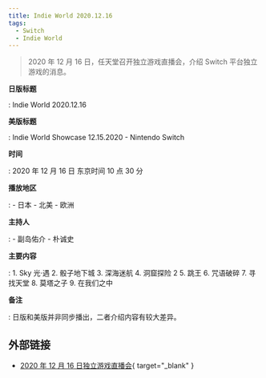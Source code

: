 ```yaml
---
title: Indie World 2020.12.16
tags:
  - Switch
  - Indie World
---
```


> 2020 年 12 月 16 日，任天堂召开独立游戏直播会，介绍 Switch 平台独立游戏的消息。

**日版标题**

:   Indie World 2020.12.16

**美版标题**

:   Indie World Showcase 12.15.2020 - Nintendo Switch

**时间**

:   2020 年 12 月 16 日 东京时间 10 点 30 分

**播放地区**

:   - 日本
    - 北美
    - 欧洲

**主持人**

:   - 副岛佑介
    - 朴诚史

**主要内容**

:   1. Sky 光·遇
    2. 骰子地下城
    3. 深海迷航
    4. 洞窟探险 2
    5. 跳王
    6. 咒语破碎
    7. 寻找天堂
    8. 莫塔之子
    9. 在我们之中

**备注**

:   日版和美版并非同步播出，二者介绍内容有较大差异。

## 外部链接

- [2020 年 12 月 16 日独立游戏直播会](https://www.bilibili.com/video/BV1Mv411s7zW/){ target="_blank" }
